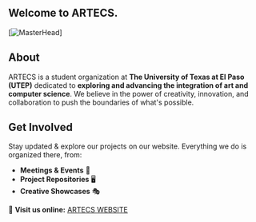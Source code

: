 ## Welcome to **ARTECS**.

[![MasterHead](https://i.pinimg.com/originals/b5/b8/2c/b5b82ca931a478f50a94f06ef2f9d211.jpg)]

## About
ARTECS is a student organization at **The University of Texas at El Paso (UTEP)** dedicated to **exploring and advancing the integration of art and computer science**.
We believe in the power of creativity, innovation, and collaboration to push the boundaries of what's possible.  

## Get Involved  
Stay updated & explore our projects on our website. Everything we do is organized there, from:  
- **Meetings & Events** 📅  
- **Project Repositories** 🖥️  
- **Creative Showcases** 🎭  

🔗 **Visit us online:** [ARTECS WEBSITE](https://www.artecs.org/)  
